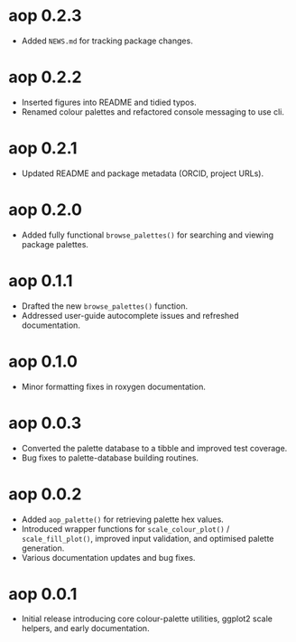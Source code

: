 # aop 0.2.3

* Added `NEWS.md` for tracking package changes.

# aop 0.2.2

* Inserted figures into README and tidied typos.  
* Renamed colour palettes and refactored console messaging to use cli.

# aop 0.2.1

* Updated README and package metadata (ORCID, project URLs).

# aop 0.2.0

* Added fully functional `browse_palettes()` for searching and viewing package palettes.

# aop 0.1.1

* Drafted the new `browse_palettes()` function.  
* Addressed user-guide autocomplete issues and refreshed documentation.

# aop 0.1.0

* Minor formatting fixes in roxygen documentation.

# aop 0.0.3

* Converted the palette database to a tibble and improved test coverage.  
* Bug fixes to palette-database building routines.

# aop 0.0.2

* Added `aop_palette()` for retrieving palette hex values.  
* Introduced wrapper functions for `scale_colour_plot()` / `scale_fill_plot()`,      improved input validation, and optimised palette generation.  
* Various documentation updates and bug fixes.

# aop 0.0.1

* Initial release introducing core colour-palette utilities, ggplot2 scale helpers, and early documentation.